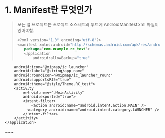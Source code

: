 # 1. Manifest란 무엇인가
> 모든 앱 프로젝트는 프로젝트 소스세트의 루트에 AndroidManifest.xml 파일이 있어야함.
> ~~~ Kotlin
> <?xml version="1.0" encoding="utf-8"?>
><manifest xmlns:android="http://schemas.android.com/apk/res/android"  
>    package="com.example.rc_test">
>    <application
>        android:allowBackup="true"
        android:icon="@mipmap/ic_launcher"
        android:label="@string/app_name"
        android:roundIcon="@mipmap/ic_launcher_round"
        android:supportsRtl="true"
        android:theme="@style/Theme.RC_test">
        <activity
            android:name=".MainActivity"
            android:exported="true">
            <intent-filter>
                <action android:name="android.intent.action.MAIN" />
              <category android:name="android.intent.category.LAUNCHER" />
            </intent-filter>
        </activity>
    </application>
</manifest>
~~~
